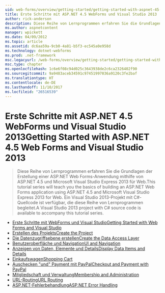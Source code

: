 ```yaml
---
uid: web-forms/overview/getting-started/getting-started-with-aspnet-45-web-forms/index
title: Erste Schritte mit ASP.NET 4.5 WebForms und Visual Studio 2013 | Microsoft Docs
author: rick-anderson
description: Diese Reihe von Lernprogrammen erfahren Sie die Grundlagen der Erstellung einer ASP.NET Web Forms-Anwendung mithilfe von ASP.NET 4.5 und Visual Studio 2013 Express für Web. Eine Visua...
ms.author: aspnetcontent
manager: wpickett
ms.date: 04/09/2012
ms.topic: article
ms.assetid: dc6aa59a-9cb0-4a81-b5f3-ec545a0e958d
ms.technology: dotnet-webforms
ms.prod: .net-framework
msc.legacyurl: /web-forms/overview/getting-started/getting-started-with-aspnet-45-web-forms
msc.type: chapter
ms.openlocfilehash: 1c6e6f08c94d025c3643938de2c6ca2326402f90
ms.sourcegitcommit: 9a9483aceb34591c97451997036a9120c3fe2baf
ms.translationtype: HT
ms.contentlocale: de-DE
ms.lasthandoff: 11/10/2017
ms.locfileid: "26516539"
---
```

<a name="getting-started-with-aspnet-45-web-forms-and-visual-studio-2013"></a><span data-ttu-id="4d970-104">Erste Schritte mit ASP.NET 4.5 WebForms und Visual Studio 2013</span><span class="sxs-lookup"><span data-stu-id="4d970-104">Getting Started with ASP.NET 4.5 Web Forms and Visual Studio 2013</span></span>
====================
> <span data-ttu-id="4d970-105">Diese Reihe von Lernprogrammen erfahren Sie die Grundlagen der Erstellung einer ASP.NET Web Forms-Anwendung mithilfe von ASP.NET 4.5 und Microsoft Visual Studio Express 2013 für Web.</span><span class="sxs-lookup"><span data-stu-id="4d970-105">This tutorial series will teach you the basics of building an ASP.NET Web Forms application using ASP.NET 4.5 and Microsoft Visual Studio Express 2013 for Web.</span></span> <span data-ttu-id="4d970-106">Ein Visual Studio 2013-Projekt mit C#-Quellcode ist verfügbar, die diese Reihe von Lernprogrammen begleitet.</span><span class="sxs-lookup"><span data-stu-id="4d970-106">A Visual Studio 2013 project with C# source code is available to accompany this tutorial series.</span></span>


- [<span data-ttu-id="4d970-107">Erste Schritte mit WebForms und Visual Studio</span><span class="sxs-lookup"><span data-stu-id="4d970-107">Getting Started with Web Forms and Visual Studio</span></span>](introduction-and-overview.md)
- [<span data-ttu-id="4d970-108">Erstellen des Projekts</span><span class="sxs-lookup"><span data-stu-id="4d970-108">Create the Project</span></span>](create-the-project.md)
- [<span data-ttu-id="4d970-109">Die Datenzugriffsebene erstellen</span><span class="sxs-lookup"><span data-stu-id="4d970-109">Create the Data Access Layer</span></span>](create_the_data_access_layer.md)
- [<span data-ttu-id="4d970-110">Benutzeroberfläche und Navigation</span><span class="sxs-lookup"><span data-stu-id="4d970-110">UI and Navigation</span></span>](ui_and_navigation.md)
- [<span data-ttu-id="4d970-111">Anzeigen von Daten, Elemente und Details</span><span class="sxs-lookup"><span data-stu-id="4d970-111">Display Data Items and Details</span></span>](display_data_items_and_details.md)
- [<span data-ttu-id="4d970-112">Einkaufswagen</span><span class="sxs-lookup"><span data-stu-id="4d970-112">Shopping Cart</span></span>](shopping-cart.md)
- [<span data-ttu-id="4d970-113">Auschecken "und" Payment mit PayPal</span><span class="sxs-lookup"><span data-stu-id="4d970-113">Checkout and Payment with PayPal</span></span>](checkout-and-payment-with-paypal.md)
- [<span data-ttu-id="4d970-114">Mitgliedschaft und Verwaltung</span><span class="sxs-lookup"><span data-stu-id="4d970-114">Membership and Administration</span></span>](membership-and-administration.md)
- [<span data-ttu-id="4d970-115">URL-Routing</span><span class="sxs-lookup"><span data-stu-id="4d970-115">URL Routing</span></span>](url-routing.md)
- [<span data-ttu-id="4d970-116">ASP.NET-Fehlerbehandlung</span><span class="sxs-lookup"><span data-stu-id="4d970-116">ASP.NET Error Handling</span></span>](aspnet-error-handling.md)
